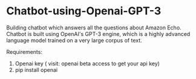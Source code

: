 # Chatbot-using-Openai-GPT-3
Building chatbot which answers all the questions about Amazon Echo. Chatbot is built using OpenAI's GPT-3 engine, which is a highly advanced language model trained on a very large corpus of text. 

Requirements:

1) Openai key ( visit: openai beta access to get your api key)
2) pip install openai



